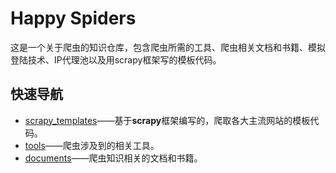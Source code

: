 # Happy Spiders
这是一个关于爬虫的知识仓库，包含爬虫所需的工具、爬虫相关文档和书籍、模拟登陆技术、IP代理池以及用scrapy框架写的模板代码。

## 快速导航

- [scrapy_templates](https://github.com/conghuaicai/happy-spiders/tree/master/scrapy_templates)——基于**scrapy**框架编写的，爬取各大主流网站的模板代码。
- [tools](https://github.com/conghuaicai/happy-spiders/tree/master/tools)——爬虫涉及到的相关工具。
- [documents](https://github.com/conghuaicai/happy-spiders/tree/master/documents)——爬虫知识相关的文档和书籍。
